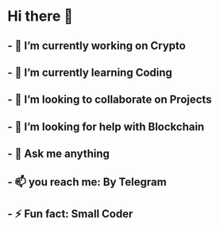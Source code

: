 
# Hi there 👋

## - 🔭 I’m currently working on Crypto
## - 🌱 I’m currently learning Coding
## - 👯 I’m looking to collaborate on Projects
## - 🤔 I’m looking for help with Blockchain
## - 💬 Ask me anything
## - 📫 you reach me: By Telegram
## - ⚡ Fun fact: Small Coder
